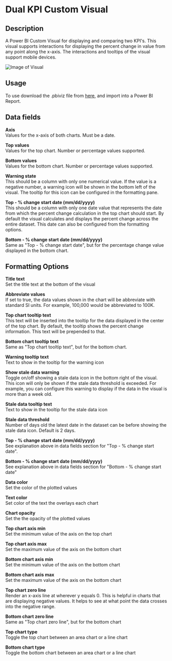 # Dual KPI Custom Visual

## Description
A Power BI Custom Visual for displaying and comparing two KPI's. This visual supports interactions for displaying the percent change in value from any point along the x-axis. The interactions and tooltips of the visual support mobile devices. 

![Image of Visual](https://github.com/tisawyer/Dual-KPI-Custom-Visual/raw/master/assets/screenshot.png)

## Usage
To use download the .pbiviz file from [here](https://github.com/tisawyer/Dual-KPI-Custom-Visual/raw/master/dist/dualKpi.pbiviz), and import into a Power BI Report.

## Data fields
**Axis**  
Values for the x-axis of both charts. Must be a date.

**Top values**  
Values for the top chart. Number or percentage values supported.

**Bottom values**  
Values for the bottom chart. Number or percentage values supported.

**Warning state**  
This should be a column with only one numerical value. If the value is a negative number, a warning icon will be shown in the bottom left of the visual. The tooltip for this icon can be configured in the formatting pane.

**Top - % change start date (mm/dd/yyyy)**  
This should be a column with only one date value that represents the date from which the percent change calculation in the top chart should start. By default the visual calculates and displays the percent change across the entire dataset. This date can also be configured from the formatting options.

**Bottom - % change start date (mm/dd/yyyy)**  
Same as "Top - % change start date", but for the percentage change value displayed in the bottom chart.

## Formatting Options
**Title text**  
Set the title text at the bottom of the visual

**Abbreviate values**  
If set to true, the data values shown in the chart will be abbreviate with standard SI units. For example, 100,000 would be abbreviated to 100K.

**Top chart tooltip text**  
This text will be inserted into the tooltip for the data displayed in the center of the top chart. By default, the tooltip shows the percent change information. This text will be prepended to that. 

**Bottom chart tooltip text**  
Same as "Top chart tooltip text", but for the bottom chart.

**Warning tooltip text**  
Text to show in the tooltip for the warning icon

**Show stale data warning**  
Toggle on/off showing a stale data icon in the bottom right of the visual. This icon will only be shown if the stale data threshold is exceeded. For example, you can configure this warning to display if the data in the visual is more than a week old.

**Stale data tooltip text**  
Text to show in the tooltip for the stale data icon

**Stale data threshold**  
Number of days old the latest date in the dataset can be before showing the stale data icon. Default is 2 days.

**Top - % change start date (mm/dd/yyyy)**  
See explanation above in data fields section for "Top - % change start date". 

**Bottom - % change start date (mm/dd/yyyy)**  
See explanation above in data fields section for "Bottom - % change start date"

**Data color**  
Set the color of the plotted values

**Text color**  
Set color of the text the overlays each chart

**Chart opacity**  
Set the the opacity of the plotted values

**Top chart axis min**  
Set the minimum value of the axis on the top chart

**Top chart axis max**  
Set the maximum value of the axis on the bottom chart

**Bottom chart axis min**  
Set the minimum value of the axis on the bottom chart

**Bottom chart axis max**  
Set the maximum value of the axis on the bottom chart

**Top chart zero line**  
Render an x-axis line at wherever y equals 0. This is helpful in charts that are displaying negative values. It helps to see at what point the data crosses into the negative range. 

**Bottom chart zero line**  
Same as "Top chart zero line", but for the bottom chart

**Top chart type**  
Toggle the top chart between an area chart or a line chart

**Bottom chart type**  
Toggle the bottom chart between an area chart or a line chart

